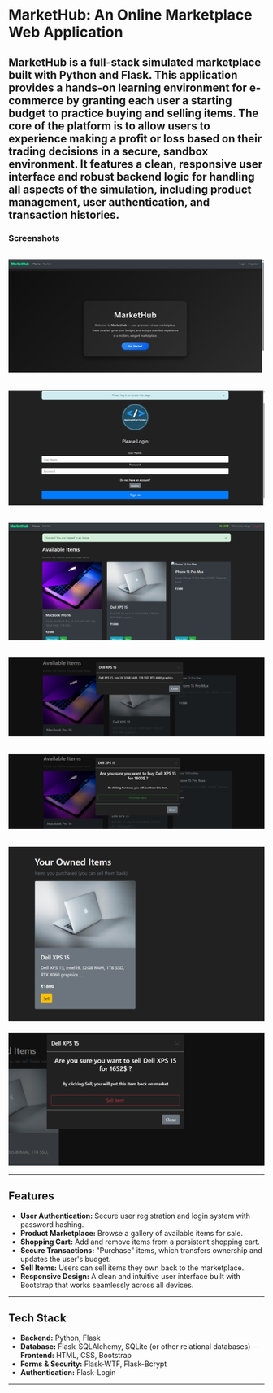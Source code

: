 # MarketHub: An Online Marketplace Web Application

MarketHub is a full-stack simulated marketplace built with Python and Flask. This application provides a hands-on learning environment for e-commerce by granting each user a starting budget to practice buying and selling items. The core of the platform is to allow users to experience making a profit or loss based on their trading decisions in a secure, sandbox environment.
It features a clean, responsive user interface and robust backend logic for handling all aspects of the simulation, including product management, user authentication, and transaction histories.
---

### Screenshots

![MarketHub Homepage](./public/A.png)
---
![Login page](./public/B.png)
---
![Market page](./public/C.png)
---
![Item Info](./public/D.png)
---
![Purchase](./public/E.png)
---
![Owned Items ](./public/F.png)
---
![Sell](./public/G.png)


---

## Features

-   **User Authentication:** Secure user registration and login system with password hashing.
-   **Product Marketplace:** Browse a gallery of available items for sale.
-   **Shopping Cart:** Add and remove items from a persistent shopping cart.
-   **Secure Transactions:** "Purchase" items, which transfers ownership and updates the user's budget.
-   **Sell Items:** Users can sell items they own back to the marketplace.
-   **Responsive Design:** A clean and intuitive user interface built with Bootstrap that works seamlessly across all devices.

---

## Tech Stack

-   **Backend:** Python, Flask
-   **Database:** Flask-SQLAlchemy, SQLite (or other relational databases)
--   **Frontend:** HTML, CSS, Bootstrap
-   **Forms & Security:** Flask-WTF, Flask-Bcrypt
-   **Authentication:** Flask-Login

---

